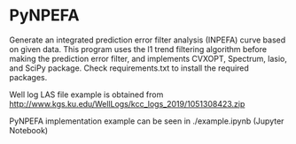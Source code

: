# PyNPEFA
 Generate an integrated prediction error filter analysis (INPEFA) curve based on given data. This program uses the l1 trend filtering algorithm before making the prediction error filter, and implements CVXOPT, Spectrum, lasio, and SciPy package. Check requirements.txt to install the required packages.
 
 Well log LAS file example is obtained from http://www.kgs.ku.edu/WellLogs/kcc_logs_2019/1051308423.zip
 
 PyNPEFA implementation example can be seen in ./example.ipynb (Jupyter Notebook)
 
